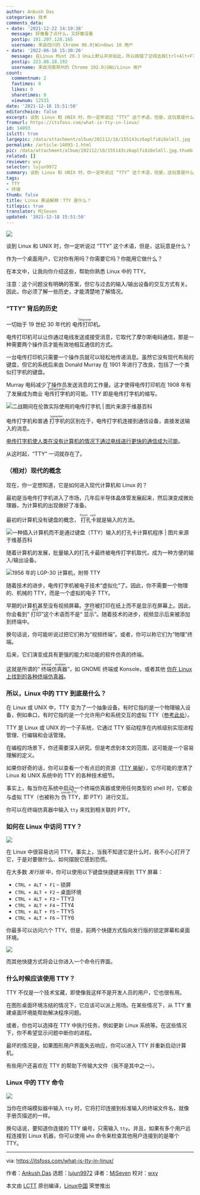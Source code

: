 ```yaml
---
author: Ankush Das
categories: 技术
comments_data:
- date: '2021-12-22 14:19:38'
  message: 好像看了点什么，又好像没看
  postip: 101.207.128.165
  username: 来自四川的 Chrome 96.0|Windows 10 用户
- date: '2022-06-16 15:30:26'
  message: 在Linux Mint 20.3 Una上默认并非如此，所以按错了记得去按Ctrl+Alt+F7回到桌面。
  postip: 223.88.18.192
  username: 来自河南郑州的 Chrome 102.0|GNU/Linux 用户
count:
  commentnum: 2
  favtimes: 0
  likes: 0
  sharetimes: 0
  viewnum: 12531
date: '2021-12-18 15:51:50'
editorchoice: false
excerpt: 谈到 Linux 和 UNIX 时，你一定听说过 “TTY” 这个术语，但是，这玩意是什么？
fromurl: https://itsfoss.com/what-is-tty-in-linux/
id: 14093
islctt: true
largepic: /data/attachment/album/202112/18/155143cz6aplfi8i6elmll.jpg
permalink: /article-14093-1.html
pic: /data/attachment/album/202112/18/155143cz6aplfi8i6elmll.jpg.thumb.jpg
related: []
reviewer: wxy
selector: lujun9972
summary: 谈到 Linux 和 UNIX 时，你一定听说过 “TTY” 这个术语，但是，这玩意是什么？
tags:
- TTY
- 终端
thumb: false
title: Linux 黑话解释：TTY 是什么？
titlepic: true
translator: MjSeven
updated: '2021-12-18 15:51:50'
---
```


![](/data/attachment/album/202112/18/155143cz6aplfi8i6elmll.jpg)


谈到 Linux 和 UNIX 时，你一定听说过 “TTY” 这个术语，但是，这玩意是什么？


作为一个桌面用户，它对你有用吗？你需要它吗？你能用它做什么？


在本文中，让我向你介绍这些，帮助你熟悉 Linux 中的 TTY。


注意：这个问题没有明确的答案，但它与过去的输入/输出设备的交互方式有关。因此，你必须了解一些历史，才能清楚地了解情况。


### “TTY” 背后的历史


一切始于 19 世纪 30 年代的<ruby> 电传打印机 <rt>  Teleprinter </rt></ruby>。


电传打印机可以让你通过电线发送或接受消息，它取代了摩尔斯电码通信，那是一种需要两个操作员才能有效地相互通信的方式。


一台电传打印机只需要一个操作员就可以轻松地传递消息。虽然它没有现代布局的键盘，但它的系统后来由 Donald Murray 在 1901 年进行了改良，包括了一个类似打字机的键盘。


Murray 电码减少了操作员发送消息的工作量。这才使得电传打印机在 1908 年有了发展成为商业<ruby> 电传打字机 <rt>  Teletypewriter </rt></ruby>的可能。TTY 即是电传打字机的缩写。


![二战期间在伦敦实际使用的电传打字机 | 图片来源于维基百科](/data/attachment/album/202112/18/155151h64ww5haa64q4sn6.jpg)


电传打字机和普通<ruby> 打字机 <rt>  typewriter </rt></ruby>的区别在于，电传打字机连接到通信设备，直接发送输入的消息。


[电传打字机使人类在没有计算机的情况下通过电线进行更快的通信成为可能](https://en.wikipedia.org/wiki/Teletype_Corporation#/media/File:What-is-teletype.jpg)。


从这时起，“TTY” 一词就存在了。


### （相对）现代的概念


现在，你一定想知道，它是如何进入现代计算机和 Linux 的？


最初是当电传打字机进入了市场，几年后半导体晶体管发展起来，然后演变成微处理器，为计算机的出现做好了准备。


最初的计算机没有键盘的概念，<ruby> 打孔卡 <rt>  Punch card </rt></ruby>就是输入的方法。


![一种插入计算机而不是通过键盘（TTY）输入的打孔卡计算机程序 | 图片来源于维基百科](/data/attachment/album/202112/18/155151d57wc8zxfyxfmoyf.jpg)


随着计算机的发展，批量输入的打孔卡最终被电传打字机取代，成为一种方便的输入/输出设备。


![1956 年的 LGP-30 计算机，附带 TTY](/data/attachment/album/202112/18/155151q33w0uldhuzwuiwt.jpg)


随着技术的进步，电传打字机被电子技术“虚拟化”了。因此，你不需要一个物理的、机械的 TTY，而是一个虚拟的电子 TTY。


早期的计算机甚至没有视频屏幕。字符被打印在纸上而不是显示在屏幕上。因此，你会看到“<ruby> 打印 <rt>  print </rt></ruby>”这个术语而不是“<ruby> 显示 <rt>  display </rt></ruby>”。随着技术的进步，视频显示后来被添加到终端中。


换句话说，你可能听说过把它们称为“视频终端”。或者，你可以称它们为“物理”终端。


后来，它们演变成具有更强的能力和功能的软件仿真的终端。


这就是所谓的“<ruby> 终端仿真器 <rt>  terminal emulator </rt></ruby>”，如 GNOME 终端或 Konsole，或者其他 [你在 Linux 上找到的各种终端仿真器](https://itsfoss.com/linux-terminal-emulators/)。


### 所以，Linux 中的 TTY 到底是什么？


在 Linux 或 UNIX 中，TTY 变为了一个抽象设备。有时它指的是一个物理输入设备，例如串口，有时它指的是一个允许用户和系统交互的虚拟 TTY（[参考此处](https://unix.stackexchange.com/questions/4126/what-is-the-exact-difference-between-a-terminal-a-shell-a-tty-and-a-con)）。


TTY 是 Linux 或 UNIX 的一个子系统，它通过 TTY 驱动程序在内核级别实现进程管理、行编辑和会话管理。


在编程的场景下，你还需要深入研究。但是考虑到本文的范围，这可能是一个容易理解的定义。


如果你好奇的话，你可以查看一个有点旧的资源（[TTY 揭秘](https://www.linusakesson.net/programming/tty/index.php)），它尽可能的澄清了 Linux 和 UNIX 系统中的 TTY 的各种技术细节。


事实上，每当你在系统中启动一个终端仿真器或使用任何类型的 shell 时，它都会与虚拟 TTY（也被称为<ruby> 伪 TTY <rt>  pseudo-TTY </rt></ruby>，即 PTY）进行交互。


你可以在终端仿真器中输入 `tty` 来找到相关联的 PTY。


### 如何在 Linux 中访问 TTY？


![](/data/attachment/album/202112/18/155152yzs5e7srkr4sc6xr.png)


在 Linux 中很容易访问 TTY。事实上，当我不知道它是什么时，我不小心打开了它，于是对要做什么、如何摆脱它感到恐慌。


在大多数 *发行版* 中，你可以使用以下键盘快捷键来得到 TTY 屏幕：


* `CTRL + ALT + F1` – 锁屏
* `CTRL + ALT + F2` – 桌面环境
* `CTRL + ALT + F3` – TTY3
* `CTRL + ALT + F4` – TTY4
* `CTRL + ALT + F5` – TTY5
* `CTRL + ALT + F6` – TTY6


你最多可以访问六个 TTY。但是，前两个快捷方式指向发行版的锁定屏幕和桌面环境。


![](/data/attachment/album/202112/18/155152r4728hl30lg1zfab.png)


而其他快捷方式将会让你进入一个命令行界面。


### 什么时候应该使用 TTY？


TTY 不仅是一个技术宝藏，即使像我这样不是开发人员的用户，它也很有用。


在图形桌面环境冻结的情况下，它应该可以派上用场。在某些情况下，从 TTY 重建桌面环境能帮助解决程序问题。


或者，你也可以选择在 TTY 中执行任务，例如更新 Linux 系统等。在这些情况下，你不希望显示问题中断你的进程。


最坏的情况是，如果图形用户界面失去响应，你可以进入 TTY 并重新启动计算机。


有些用户还喜欢在 TTY 的帮助下传输大文件（我不是其中之一）。


### Linux 中的 TTY 命令


![](/data/attachment/album/202112/18/155152wrr4z922wwog8wc0.png)


当你在终端模拟器中输入 `tty` 时，它将打印连接到标准输入的终端文件名，就像手册页描述的一样。


换句话说，要知道你连接的 TTY 编号，只需输入 `tty`。并且，如果有多个用户远程连接到 Linux 机器，你可以使用 `who` 命令来检查其他用户连接到的是哪个 TTY。




---


via: <https://itsfoss.com/what-is-tty-in-linux/>


作者：[Ankush Das](https://itsfoss.com/author/ankush/) 选题：[lujun9972](https://github.com/lujun9972) 译者：[MjSeven](https://github.com/MjSeven) 校对：[wxy](https://github.com/wxy)


本文由 [LCTT](https://github.com/LCTT/TranslateProject) 原创编译，[Linux中国](https://linux.cn/) 荣誉推出